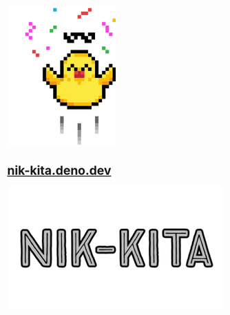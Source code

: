 ![happy duck](./spa-ui/public/duck.svg)

# [nik-kita.deno.dev](https://nik-kita.deno.dev)

![nik-kita card](./docusaurus-ui/static/img/nik-kita__horizontal-light.png)


